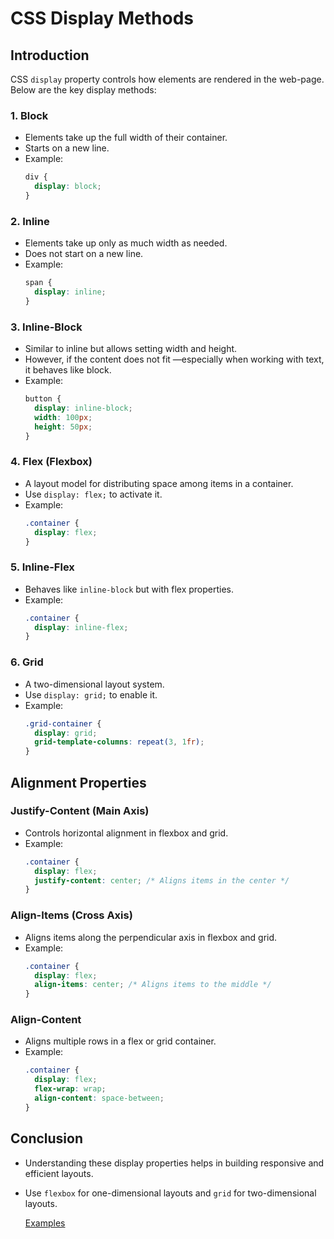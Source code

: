 # CSS Display Methods

## Introduction
CSS `display` property controls how elements are rendered in the web-page. Below are the key display methods:

### 1. Block
- Elements take up the full width of their container.
- Starts on a new line.
- Example:
  ```css
  div {
    display: block;
  }
  ```

### 2. Inline
- Elements take up only as much width as needed.
- Does not start on a new line.
- Example:
  ```css
  span {
    display: inline;
  }
  ```

### 3. Inline-Block
- Similar to inline but allows setting width and height.
- However, if the content does not fit —especially when working with text, it behaves like block.
- Example:
  ```css
  button {
    display: inline-block;
    width: 100px;
    height: 50px;
  }
  ```

### 4. Flex (Flexbox)
- A layout model for distributing space among items in a container.
- Use `display: flex;` to activate it.
- Example:
  ```css
  .container {
    display: flex;
  }
  ```

### 5. Inline-Flex
- Behaves like `inline-block` but with flex properties.
- Example:
  ```css
  .container {
    display: inline-flex;
  }
  ```

### 6. Grid
- A two-dimensional layout system.
- Use `display: grid;` to enable it.
- Example:
  ```css
  .grid-container {
    display: grid;
    grid-template-columns: repeat(3, 1fr);
  }
  ```

## Alignment Properties

### Justify-Content (Main Axis)
- Controls horizontal alignment in flexbox and grid.
- Example:
  ```css
  .container {
    display: flex;
    justify-content: center; /* Aligns items in the center */
  }
  ```

### Align-Items (Cross Axis)
- Aligns items along the perpendicular axis in flexbox and grid.
- Example:
  ```css
  .container {
    display: flex;
    align-items: center; /* Aligns items to the middle */
  }
  ```

### Align-Content
- Aligns multiple rows in a flex or grid container.
- Example:
  ```css
  .container {
    display: flex;
    flex-wrap: wrap;
    align-content: space-between;
  }
  ```

## Conclusion
- Understanding these display properties helps in building responsive and efficient layouts.
- Use `flexbox` for one-dimensional layouts and `grid` for two-dimensional layouts.

  [Examples](https://annwanjiku.github.io/display_in_css/)

